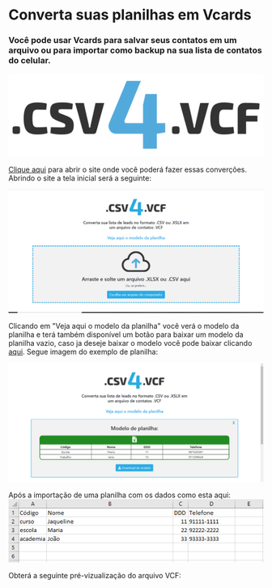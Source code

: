 # Converta suas planilhas em Vcards
### Você pode usar Vcards para salvar seus contatos em um arquivo ou para importar como backup na sua lista de contatos do celular.

![Logo](https://raw.githubusercontent.com/Evndroo/ParseCSVtoVCF/master/icon.png)

[Clique aqui](https://parsetovcf.herokuapp.com/) para abrir o site onde você poderá fazer essas converções. Abrindo o site a tela inicial será a seguinte:

![Home](https://raw.githubusercontent.com/Evndroo/ParseCSVtoVCF/master/Home.PNG)

Clicando em "Veja aqui o modelo da planilha" você verá o modelo da planilha e terá também disponível um botão para baixar um modelo da planilha vazio, caso ja deseje baixar o modelo você pode baixar clicando [aqui](https://parsetovcf.herokuapp.com/modelo.csv). Segue imagem do exemplo de planilha:

![Home Details](https://raw.githubusercontent.com/Evndroo/ParseCSVtoVCF/master/HomeDetails.PNG)


Após a importação de uma planilha com os dados como esta aqui:
![Planilha](https://raw.githubusercontent.com/Evndroo/ParseCSVtoVCF/master/panilha.PNG)

Obterá a seguinte pré-vizualização do arquivo VCF:
